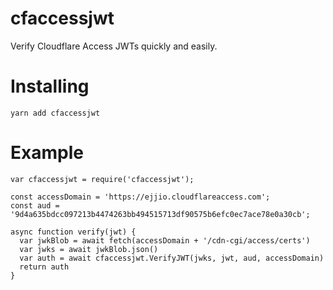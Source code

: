 # cfaccessjwt
Verify Cloudflare Access JWTs quickly and easily.

# Installing
```
yarn add cfaccessjwt
```

# Example
```
var cfaccessjwt = require('cfaccessjwt');

const accessDomain = 'https://ejjio.cloudflareaccess.com';
const aud = '9d4a635bdcc097213b4474263bb494515713df90575b6efc0ec7ace78e0a30cb';

async function verify(jwt) {
  var jwkBlob = await fetch(accessDomain + '/cdn-cgi/access/certs')
  var jwks = await jwkBlob.json()
  var auth = await cfaccessjwt.VerifyJWT(jwks, jwt, aud, accessDomain)
  return auth
}
```
